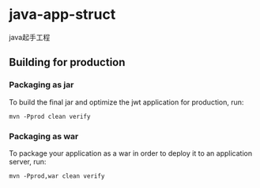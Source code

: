 # java-app-struct
java起手工程

## Building for production

### Packaging as jar

To build the final jar and optimize the jwt application for production, run:

    mvn -Pprod clean verify
    
### Packaging as war

To package your application as a war in order to deploy it to an application server, run:

    mvn -Pprod,war clean verify